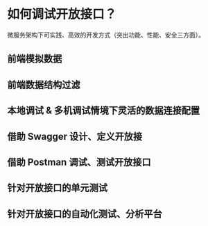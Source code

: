 # 如何调试开放接口？
微服务架构下可实践、高效的开发方式（突出功能、性能、安全三方面）。

## 前端模拟数据
## 前端数据结构过滤
## 本地调试 & 多机调试情境下灵活的数据连接配置
## 借助 Swagger 设计、定义开放接
## 借助 Postman 调试、测试开放接口
## 针对开放接口的单元测试
## 针对开放接口的自动化测试、分析平台
